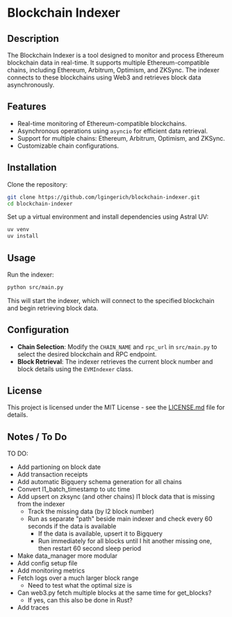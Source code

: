 # Blockchain Indexer

## Description

The Blockchain Indexer is a tool designed to monitor and process Ethereum blockchain data in real-time. It supports multiple Ethereum-compatible chains, including Ethereum, Arbitrum, Optimism, and ZKSync. The indexer connects to these blockchains using Web3 and retrieves block data asynchronously.

## Features

- Real-time monitoring of Ethereum-compatible blockchains.
- Asynchronous operations using `asyncio` for efficient data retrieval.
- Support for multiple chains: Ethereum, Arbitrum, Optimism, and ZKSync.
- Customizable chain configurations.

## Installation

Clone the repository:

```bash
git clone https://github.com/lgingerich/blockchain-indexer.git
cd blockchain-indexer
```

Set up a virtual environment and install dependencies using Astral UV:

```bash
uv venv
uv install
```

## Usage

Run the indexer:

```bash
python src/main.py
```

This will start the indexer, which will connect to the specified blockchain and begin retrieving block data.

## Configuration

- **Chain Selection**: Modify the `CHAIN_NAME` and `rpc_url` in `src/main.py` to select the desired blockchain and RPC endpoint.
- **Block Retrieval**: The indexer retrieves the current block number and block details using the `EVMIndexer` class.

## License

This project is licensed under the MIT License - see the [LICENSE.md](LICENSE.md) file for details.






## Notes / To Do

TO DO:
- Add partioning on block date
- Add transaction receipts
- Add automatic Bigquery schema generation for all chains
- Convert l1_batch_timestamp to utc time
- Add upsert on zksync (and other chains) l1 block data that is missing from the indexer
    - Track the missing data (by l2 block number)
    - Run as separate "path" beside main indexer and check every 60 seconds if the data is available
        - If the data is available, upsert it to Bigquery
        - Run immediately for all blocks until I hit another missing one, then restart 60 second sleep period
- Make data_manager more modular
- Add config setup file
- Add monitoring metrics
- Fetch logs over a much larger block range
    - Need to test what the optimal size is
- Can web3.py fetch multiple blocks at the same time for get_blocks?
    - If yes, can this also be done in Rust?
- Add traces

